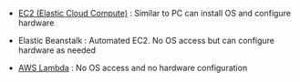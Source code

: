 - [EC2 (Elastic Cloud Compute)](EC2%20%28Elastic%20Cloud%20Compute%29.md) : Similar to PC can install OS and configure hardware  

- Elastic Beanstalk : Automated EC2. No OS access but can configure hardware as needed  

- [AWS Lambda](AWS%20Lambda.md) : No OS access and no hardware configuration
